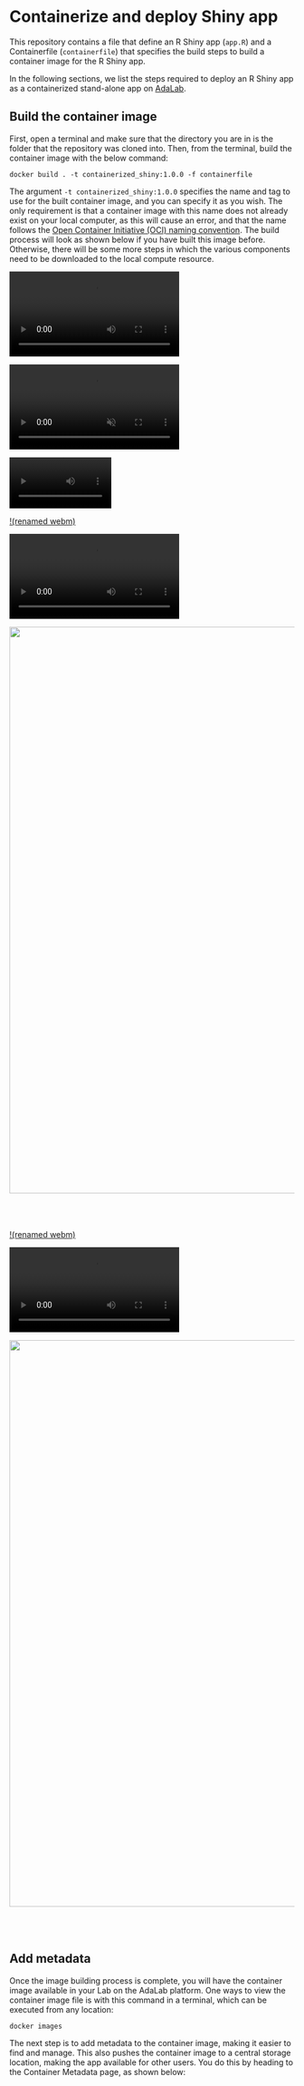 # Containerize and deploy Shiny app
This repository contains a file that define an R Shiny app (`app.R`) and a Containerfile (`containerfile`) that specifies the build steps to build a container image for the R Shiny app.

In the following sections, we list the steps required to deploy an R Shiny app as a containerized stand-alone app on [AdaLab](https://adamatics.com/index.php/platform-2/).

## Build the container image
First, open a terminal and make sure that the directory you are in is the folder that the repository was cloned into. Then, from the terminal, build the container image with the below command:

```docker build . -t containerized_shiny:1.0.0 -f containerfile```

The argument `-t containerized_shiny:1.0.0` specifies the name and tag to use for the built container image, and you can specify it as you wish. The only requirement is that a container image with this name does not already exist on your local computer, as this will cause an error, and that the name follows the [Open Container Initiative (OCI) naming convention](https://github.com/containers/image/blob/main/docker/reference/regexp.go). The build process will look as shown below if you have built this image before. Otherwise, there will be some more steps in which the various components need to be downloaded to the local compute resource.

![Alt Text](/assets/testvid.mp4)

<video autoplay loop muted playsinline>
  <source src="/assets/testvid.webm" type="video/webm">
  <source src="/assets/testvid.mp4" type="video/mp4">
</video>


<video src='/assets/testvid.mov' width=180/></video> 


[!(renamed webm)](/assets/testvid.mov)

<video><source src='/assets/testvid.mov'></video> 

<a href="/assets/testvid.mov" target="_blank">
    <img class="no-shadow" src="/assets/testvid.mov"  style="margin: 0px 5px 50px 0px; center;" width="1000px"/>
</a>



[!(renamed webm)](/assets/testvid.mp4)

<video><source src='/assets/testvid.mp4'></video> 

<a href="/assets/testvid.mp4" target="_blank">
    <img class="no-shadow" src="/assets/testvid.mp4"  style="margin: 0px 5px 50px 0px; center;" width="1000px"/>
</a>

## Add metadata
Once the image building process is complete, you will have the container image available in your Lab on the AdaLab platform. One ways to view the container image file is with this command in a terminal, which can be executed from any location:

```docker images```

The next step is to add metadata to the container image, making it easier to find and manage. This also pushes the container image to a central storage location, making the app available for other users. You do this by heading to the Container Metadata page, as shown below:
